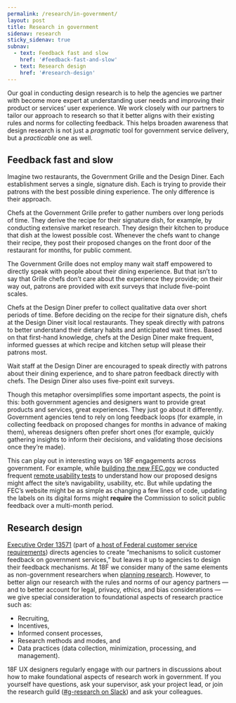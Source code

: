 ```yaml
---
permalink: /research/in-government/
layout: post
title: Research in government
sidenav: research
sticky_sidenav: true
subnav:
  - text: Feedback fast and slow
    href: '#feedback-fast-and-slow'
  - text: Research design
    href: '#research-design'
---
```


Our goal in conducting design research is to help the agencies we partner with become more expert at understanding user needs and improving their product or services’ user experience. We work closely with our partners to tailor our approach to research so that it better aligns with their existing rules and norms for collecting feedback. This helps broaden awareness that design research is not just a *pragmatic* tool for government service delivery, but a *practicable* one as well.


## Feedback fast and slow


Imagine two restaurants, the Government Grille and the Design Diner. Each establishment serves a single, signature dish. Each is trying to provide their patrons with the best possible dining experience. The only difference is their approach.

Chefs at the Government Grille prefer to gather numbers over long periods of time. They derive the recipe for their signature dish, for example, by conducting extensive market research. They design their kitchen to produce that dish at the lowest possible cost. Whenever the chefs want to change their recipe, they post their proposed changes on the front door of the restaurant for months, for public comment.

The Government Grille does not employ many wait staff empowered to directly speak with people about their dining experience. But that isn’t to say that Grille chefs don’t care about the experience they provide; on their way out, patrons are provided with exit surveys that include five-point scales.

Chefs at the Design Diner prefer to collect qualitative data over short periods of time. Before deciding on the recipe for their signature dish, chefs at the Design Diner visit local restaurants. They speak directly with patrons to better understand their dietary habits and anticipated wait times. Based on that first-hand knowledge, chefs at the Design Diner make frequent, informed guesses at which recipe and kitchen setup will please their patrons most.

Wait staff at the Design Diner are encouraged to speak directly with patrons about their dining experience, and to share patron feedback directly with chefs. The Design Diner also uses five-point exit surveys.

Though this metaphor oversimplifies some important aspects, the point is this: both government agencies and designers want to provide great products and services, great experiences. They just go about it differently. Government agencies tend to rely on long feedback loops (for example, in collecting feedback on proposed changes for months in advance of making them), whereas designers often prefer short ones (for example, quickly gathering insights to inform their decisions, and validating those decisions once they’re made).

This can play out in interesting ways on 18F engagements across government. For example, while [building the new FEC.gov](https://18f.gsa.gov/2017/05/30/the-new-fec/) we conducted frequent [remote usability tests](https://18f.gsa.gov/2018/11/14/introduction-to-remote-moderated-usability-testing-part-1/) to understand how our proposed designs might affect the site’s navigability, usability, etc. But while updating the FEC’s website might be as simple as changing a few lines of code, updating the labels on its digital forms might **require** the Commission to solicit public feedback over a multi-month period. 

## Research design

[Executive Order 13571](https://obamawhitehouse.archives.gov/the-press-office/2011/04/27/executive-order-13571-streamlining-service-delivery-and-improving-custom) (part of [a host of Federal customer service requirements](https://digital.gov/resources/government-customer-service-policies-requirements-1993-to-present/)) directs agencies to create “mechanisms to solicit customer feedback on government services,” but leaves it up to agencies to design their feedback mechanisms. At 18F we consider many of the same elements as non-government researchers when [planning research](/research/planning/). However, to better align our research with the rules and norms of our agency partners — and to better account for legal, privacy, ethics, and bias considerations — we give special consideration to foundational aspects of research practice such as:

- Recruiting,
- Incentives,
- Informed consent processes,
- Research methods and modes, and
- Data practices (data collection, minimization, processing, and management).

18F UX designers regularly engage with our partners in discussions about how to make foundational aspects of research work in government. If you yourself have questions, ask your supervisor, ask your project lead, or join the research guild ([#g-research on Slack](https://gsa-tts.slack.com/messages/C03JK2KH8)) and ask your colleagues.
